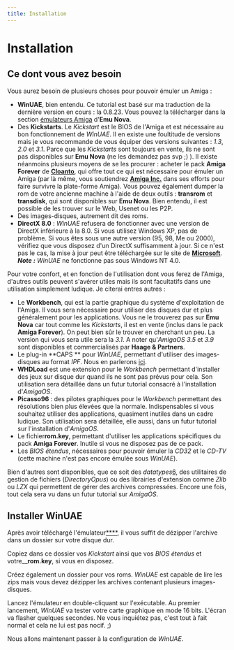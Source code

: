 ```yaml
---
title: Installation
---
```


# Installation

## Ce dont vous avez besoin

Vous aurez besoin de plusieurs choses pour pouvoir émuler un Amiga :

* **WinUAE**, bien entendu. Ce tutorial est basé sur ma traduction de la dernière version en cours : la 0.8.23\. Vous pouvez la télécharger dans la section [émulateurs Amiga](/amiga/#emulateurs) d'**Emu Nova**.
* Des **Kickstarts**. Le _Kickstart_ est le BIOS de
l'Amiga et est nécessaire au bon fonctionnement de _WinUAE_.
Il en existe une foultitude de versions mais je vous recommande de vous
équiper des versions suivantes : _1.3_, _2.0_ et _3.1_.
Parce que les _Kickstarts_ sont toujours en vente, ils ne sont pas
disponibles sur **Emu Nova** (ne les demandez pas svp ;) ).
Il existe néanmoins plusieurs moyens de se les procurer : acheter
le pack **Amiga Forever** de **[Cloanto](http://www.amigaforever.com)**,
qui offre tout ce qui est nécessaire pour émuler un Amiga
(par là même, vous soutiendrez **[Amiga
Inc.](http://www.amiga.com)** dans ses efforts pour faire survivre la plate-forme Amiga).
Vous pouvez également dumper la rom de votre ancienne machine à
l'aide de deux outils : **transrom** et **transdisk**,
qui sont disponibles sur **Emu Nova**. Bien entendu, il est
possible de les trouver sur le Web, Usenet ou les P2P.
* Des images-disques, autrement dit des roms.
* **DirectX 8.0** : _WinUAE_ refusera de fonctionner
avec une version de DirectX inférieure à la 8.0\. Si vous utilisez
Windows XP, pas de problème. Si vous êtes sous une autre version
(95, 98, Me ou 2000), vérifiez que vous disposez d'un DirectX suffisamment
à jour. Si ce n'est pas le cas, la mise à jour peut être
téléchargée sur le site de **[Microsoft](http://www.microsoft.com/downloads/details.aspx?displaylang=fr&FamilyID=141d5f9e-07c1-462a-baef-5eab5c851cf5)**.
_**Note :**_ _WinUAE_ ne fonctionne pas sous Windows NT 4.0\.

Pour votre confort, et en fonction de l'utilisation dont vous
ferez de l'Amiga, d'autres outils peuvent s'avérer utiles mais ils sont
facultatifs dans une utilisation simplement ludique. Je citerai entres autres :

* Le **Workbench**, qui est la partie graphique du système
d'exploitation de l'Amiga. Il vous sera nécessaire pour utiliser
des disques dur et plus généralement pour les applications.
Vous ne le trouverez pas sur **Emu Nova** car tout comme les
_Kickstarts_, il est en vente (inclus dans le pack **Amiga
Forever**). On peut bien sûr le trouver en cherchant un peu.
La version qui vous sera utile sera la _3.1_. A noter qu'_AmigaOS_
_3.5_ et _3.9_ sont disponibles et commercialisés par
**Haage & Partners**.
* Le plug-in **CAPS ** pour _WinUAE_, permettant d'utiliser
des images-disques au format _IPF_. Nous en parlerons [ici](/guides/winuae_page4.htm#caps).
* **WHDLoad** est une extension pour le _Workbench_
permettant d'installer des jeux sur disque dur quand ils ne sont pas prévus
pour cela. Son utilisation sera détaillée dans un futur tutorial
consacré à l'installation d'_AmigaOS_.
* **Picasso96** : des pilotes graphiques pour le _Workbench_
permettant des résolutions bien plus élevées que la
normale. Indispensables si vous souhaitez utiliser des applications, quasiment
inutiles dans un cadre ludique. Son utilisation sera détaillée,
elle aussi, dans un futur tutorial sur l'installation d'_AmigaOS_.
* Le fichier**rom.key**, permettant d'utiliser les applications
spécifiques du pack **Amiga Forever**. Inutile si vous
ne disposez pas de ce pack.
* Les _BIOS étendus_, nécessaires pour pouvoir émuler
la _CD32_ et le _CD-TV_ (cette machine n'est pas
encore émulée sous _WinUAE_).

Bien d'autres sont disponibles, que ce soit des _datatypes_[6](/guides/winuae_page6.htm#quote6),
des utilitaires de gestion de fichiers (_DirectoryOpus_) ou des librairies
d'extension comme _Zlib_ ou _LZX_ qui permettent de gérer
des archives compressées. Encore une fois, tout cela sera vu dans un
futur tutorial sur _AmigaOS_.

## Installer WinUAE

Après avoir téléchargé l'émulateur[****](http://www.tradu-france.com),
il vous suffit de dézipper l'archive dans un dossier sur votre disque
dur.

Copiez dans ce dossier vos _Kickstart_ ainsi que vos
_BIOS étendus_ et votre__**rom.key**, si
vous en disposez.

Créez également un dossier pour vos roms. _WinUAE_
est capable de lire les zips mais vous devez dézipper les archives contenant
plusieurs images-disques.

Lancez l'émulateur en double-cliquant sur l'exécutable.
Au premier lancement, _WinUAE_ va tester votre carte graphique en mode
16 bits. L'écran va flasher quelques secondes. Ne vous inquiétez
pas, c'est tout à fait normal et cela ne lui est pas nocif. ;)

Nous allons maintenant passer à la configuration de _WinUAE_.
